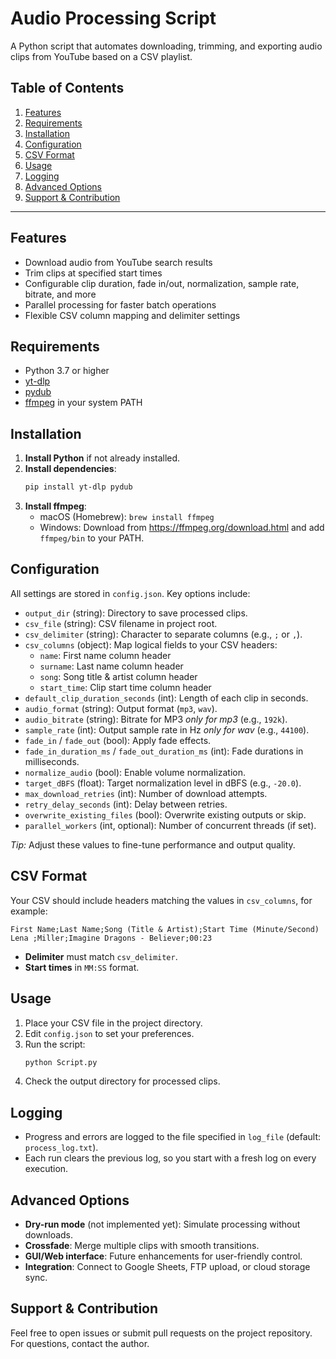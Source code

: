# Audio Processing Script

A Python script that automates downloading, trimming, and exporting audio clips from YouTube based on a CSV playlist.

## Table of Contents

1. [Features](#features)  
2. [Requirements](#requirements)  
3. [Installation](#installation)  
4. [Configuration](#configuration)  
5. [CSV Format](#csv-format)  
6. [Usage](#usage)  
7. [Logging](#logging)  
8. [Advanced Options](#advanced-options)  
9. [Support & Contribution](#support--contribution)

---

## Features

- Download audio from YouTube search results  
- Trim clips at specified start times  
- Configurable clip duration, fade in/out, normalization, sample rate, bitrate, and more  
- Parallel processing for faster batch operations  
- Flexible CSV column mapping and delimiter settings  

## Requirements

- Python 3.7 or higher  
- [yt-dlp](https://github.com/yt-dlp/yt-dlp)  
- [pydub](https://github.com/jiaaro/pydub)  
- [ffmpeg](https://ffmpeg.org/) in your system PATH  

## Installation

1. **Install Python** if not already installed.  
2. **Install dependencies**:
   ```bash
   pip install yt-dlp pydub
   ```
3. **Install ffmpeg**:
   - macOS (Homebrew): `brew install ffmpeg`  
   - Windows: Download from https://ffmpeg.org/download.html and add `ffmpeg/bin` to your PATH.  

## Configuration

All settings are stored in `config.json`. Key options include:

- `output_dir` (string): Directory to save processed clips.  
- `csv_file` (string): CSV filename in project root.  
- `csv_delimiter` (string): Character to separate columns (e.g., `;` or `,`).  
- `csv_columns` (object): Map logical fields to your CSV headers:
  - `name`: First name column header  
  - `surname`: Last name column header  
  - `song`: Song title & artist column header  
  - `start_time`: Clip start time column header  
- `default_clip_duration_seconds` (int): Length of each clip in seconds.  
- `audio_format` (string): Output format (`mp3`, `wav`).  
- `audio_bitrate` (string): Bitrate for MP3 *only for mp3* (e.g., `192k`).  
- `sample_rate` (int): Output sample rate in Hz *only for wav* (e.g., `44100`).  
- `fade_in` / `fade_out` (bool): Apply fade effects.  
- `fade_in_duration_ms` / `fade_out_duration_ms` (int): Fade durations in milliseconds.  
- `normalize_audio` (bool): Enable volume normalization.  
- `target_dBFS` (float): Target normalization level in dBFS (e.g., `-20.0`).  
- `max_download_retries` (int): Number of download attempts.  
- `retry_delay_seconds` (int): Delay between retries.  
- `overwrite_existing_files` (bool): Overwrite existing outputs or skip.  
- `parallel_workers` (int, optional): Number of concurrent threads (if set).

*Tip:* Adjust these values to fine-tune performance and output quality.

## CSV Format

Your CSV should include headers matching the values in `csv_columns`, for example:

```csv
First Name;Last Name;Song (Title & Artist);Start Time (Minute/Second)
Lena ;Miller;Imagine Dragons - Believer;00:23
```

- **Delimiter** must match `csv_delimiter`.  
- **Start times** in `MM:SS` format.

## Usage

1. Place your CSV file in the project directory.  
2. Edit `config.json` to set your preferences.  
3. Run the script:
   ```bash
   python Script.py
   ```
4. Check the output directory for processed clips.  

## Logging

- Progress and errors are logged to the file specified in `log_file` (default: `process_log.txt`).  
- Each run clears the previous log, so you start with a fresh log on every execution.

## Advanced Options

- **Dry-run mode** (not implemented yet): Simulate processing without downloads.  
- **Crossfade**: Merge multiple clips with smooth transitions.  
- **GUI/Web interface**: Future enhancements for user-friendly control.  
- **Integration**: Connect to Google Sheets, FTP upload, or cloud storage sync.

## Support & Contribution

Feel free to open issues or submit pull requests on the project repository. For questions, contact the author.